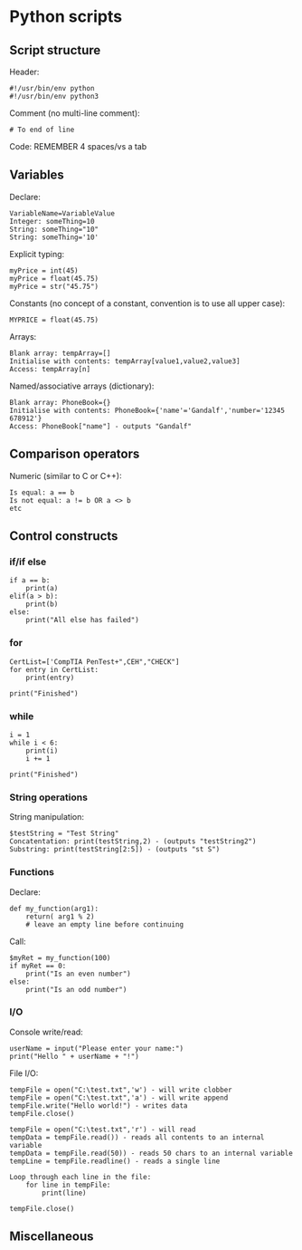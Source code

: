 # Python scripts

## Script structure
Header:

    #!/usr/bin/env python
	#!/usr/bin/env python3

Comment (no multi-line comment):

    # To end of line

Code:
REMEMBER 4 spaces/vs a tab 

## Variables
Declare:

    VariableName=VariableValue
    Integer: someThing=10
    String: someThing="10"
    String: someThing='10'

Explicit typing:

    myPrice = int(45)
    myPrice = float(45.75)
    myPrice = str("45.75")

Constants (no concept of a constant, convention is to use all upper case):

    MYPRICE = float(45.75)

Arrays:

    Blank array: tempArray=[]
    Initialise with contents: tempArray[value1,value2,value3]
    Access: tempArray[n]

Named/associative arrays (dictionary):

    Blank array: PhoneBook={}
    Initialise with contents: PhoneBook={'name'='Gandalf','number='12345 678912'} 
    Access: PhoneBook["name"] - outputs "Gandalf"

## Comparison operators
Numeric (similar to C or C++):

    Is equal: a == b
    Is not equal: a != b OR a <> b
    etc

## Control constructs
### if/if else
    if a == b:
    	print(a)
    elif(a > b):
    	print(b)
    else:
    	print("All else has failed")

### for
    CertList=['CompTIA PenTest+",CEH","CHECK"]
    for entry in CertList:
    	print(entry)

    print("Finished")

### while
    i = 1
    while i < 6:
    	print(i)
    	i += 1
    
    print("Finished")

### String operations
String manipulation:

    $testString = "Test String"
    Concatentation: print(testString,2) - (outputs "testString2")
    Substring: print(testString[2:5]) - (outputs "st S")

### Functions
Declare:

    def my_function(arg1):
    	return( arg1 % 2)
    	# leave an empty line before continuing

Call:

    $myRet = my_function(100)
	if myRet == 0:
		print("Is an even number")
	else:
		print("Is an odd number")

### I/O
Console write/read:

    userName = input("Please enter your name:")
    print("Hello " + userName + "!")

File I/O:

    tempFile = open("C:\test.txt",'w') - will write clobber
    tempFile = open("C:\test.txt",'a') - will write append
    tempFile.write("Hello world!") - writes data
    tempFile.close()
    
    tempFile = open("C:\test.txt",'r') - will read
    tempData = tempFile.read()) - reads all contents to an internal variable
    tempData = tempFile.read(50)) - reads 50 chars to an internal variable
    tempLine = tempFile.readline() - reads a single line
    
    Loop through each line in the file:
    	for line in tempFile:
    		print(line)

    tempFile.close()

## Miscellaneous